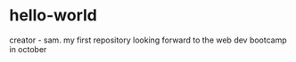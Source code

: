 # hello-world
creator - sam. my first repository
looking forward to the web dev bootcamp in october
